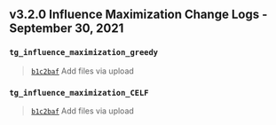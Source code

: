 
## v3.2.0 Influence Maximization Change Logs - September 30, 2021

### `tg_influence_maximization_greedy`

> [`b1c2baf`](https://github.com/tigergraph/gsql-graph-algorithms/commit/b1c2baf140e4371e80488ee5501678eaa7a67095) Add files via upload

### `tg_influence_maximization_CELF`

> [`b1c2baf`](https://github.com/tigergraph/gsql-graph-algorithms/commit/b1c2baf140e4371e80488ee5501678eaa7a67095) Add files via upload
